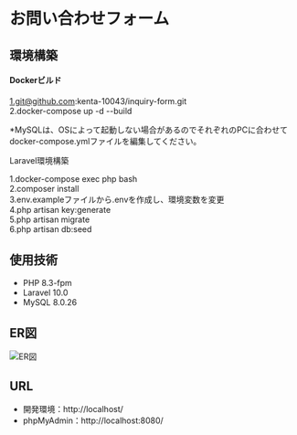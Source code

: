 # お問い合わせフォーム  
## 環境構築  
#### Dockerビルド  

  1.git@github.com:kenta-10043/inquiry-form.git  
  2.docker-compose up -d --build  

  *MySQLは、OSによって起動しない場合があるのでそれぞれのPCに合わせてdocker-compose.ymlファイルを編集してください。  

Laravel環境構築  

1.docker-compose exec php bash  
2.composer install  
3.env.exampleファイルから.envを作成し、環境変数を変更  
4.php artisan key:generate  
5.php artisan migrate  
6.php artisan db:seed  

## 使用技術  

* PHP 8.3-fpm
* Laravel 10.0
* MySQL 8.0.26

## ER図  
![ER図](ER図.png)

## URL  
* 開発環境：http://localhost/
* phpMyAdmin：http://localhost:8080/

  
